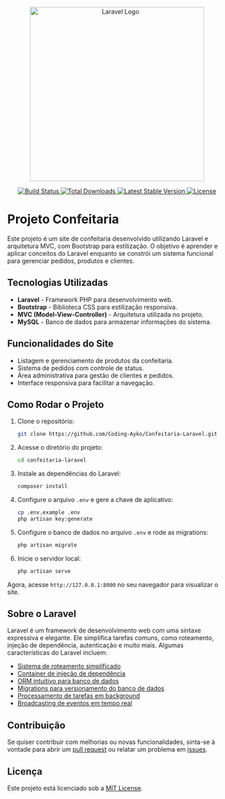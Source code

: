 <p align="center">
  <a href="https://laravel.com" target="_blank">
    <img src="https://raw.githubusercontent.com/laravel/art/master/logo-lockup/5%20SVG/2%20CMYK/1%20Full%20Color/laravel-logolockup-cmyk-red.svg" width="400" alt="Laravel Logo">
  </a>
</p>

<p align="center">
  <a href="https://github.com/laravel/framework/actions">
    <img src="https://github.com/laravel/framework/workflows/tests/badge.svg" alt="Build Status">
  </a>
  <a href="https://packagist.org/packages/laravel/framework">
    <img src="https://img.shields.io/packagist/dt/laravel/framework" alt="Total Downloads">
  </a>
  <a href="https://packagist.org/packages/laravel/framework">
    <img src="https://img.shields.io/packagist/v/laravel/framework" alt="Latest Stable Version">
  </a>
  <a href="https://packagist.org/packages/laravel/framework">
    <img src="https://img.shields.io/packagist/l/laravel/framework" alt="License">
  </a>
</p>

# Projeto Confeitaria

Este projeto é um site de confeitaria desenvolvido utilizando Laravel e arquitetura MVC, com Bootstrap para estilização. O objetivo é aprender e aplicar conceitos do Laravel enquanto se constrói um sistema funcional para gerenciar pedidos, produtos e clientes.

## Tecnologias Utilizadas

- **Laravel** - Framework PHP para desenvolvimento web.
- **Bootstrap** - Biblioteca CSS para estilização responsiva.
- **MVC (Model-View-Controller)** - Arquitetura utilizada no projeto.
- **MySQL** - Banco de dados para armazenar informações do sistema.

## Funcionalidades do Site

- Listagem e gerenciamento de produtos da confeitaria.
- Sistema de pedidos com controle de status.
- Área administrativa para gestão de clientes e pedidos.
- Interface responsiva para facilitar a navegação.

## Como Rodar o Projeto

1. Clone o repositório:
   ```bash
   git clone https://github.com/Coding-Ayko/Confeitaria-Laravel.git
   ```
2. Acesse o diretório do projeto:
   ```bash
   cd confeitaria-laravel
   ```
3. Instale as dependências do Laravel:
   ```bash
   composer install
   ```
4. Configure o arquivo `.env` e gere a chave de aplicativo:
   ```bash
   cp .env.example .env
   php artisan key:generate
   ```
5. Configure o banco de dados no arquivo `.env` e rode as migrations:
   ```bash
   php artisan migrate
   ```
6. Inicie o servidor local:
   ```bash
   php artisan serve
   ```

Agora, acesse `http://127.0.0.1:8000` no seu navegador para visualizar o site.

## Sobre o Laravel

Laravel é um framework de desenvolvimento web com uma sintaxe expressiva e elegante. Ele simplifica tarefas comuns, como roteamento, injeção de dependência, autenticação e muito mais. Algumas características do Laravel incluem:

- [Sistema de roteamento simplificado](https://laravel.com/docs/routing)
- [Container de injeção de dependência](https://laravel.com/docs/container)
- [ORM intuitivo para banco de dados](https://laravel.com/docs/eloquent)
- [Migrations para versionamento do banco de dados](https://laravel.com/docs/migrations)
- [Processamento de tarefas em background](https://laravel.com/docs/queues)
- [Broadcasting de eventos em tempo real](https://laravel.com/docs/broadcasting)

## Contribuição

Se quiser contribuir com melhorias ou novas funcionalidades, sinta-se à vontade para abrir um [pull request](https://github.com/seu-usuario/confeitaria-laravel/pulls) ou relatar um problema em [issues](https://github.com/seu-usuario/confeitaria-laravel/issues).

## Licença

Este projeto está licenciado sob a [MIT License](LICENSE).
